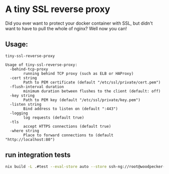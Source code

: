 A tiny SSL reverse proxy
========================

Did you ever want to protect your docker container with SSL, but
didn't want to have to pull the whole of nginx? Well now you can!

Usage:
------

```
tiny-ssl-reverse-proxy

Usage of tiny-ssl-reverse-proxy:
  -behind-tcp-proxy
    	running behind TCP proxy (such as ELB or HAProxy)
  -cert string
    	Path to PEM certificate (default "/etc/ssl/private/cert.pem")
  -flush-interval duration
    	minimum duration between flushes to the client (default: off)
  -key string
    	Path to PEM key (default "/etc/ssl/private/key.pem")
  -listen string
    	Bind address to listen on (default ":443")
  -logging
    	log requests (default true)
  -tls
    	accept HTTPS connections (default true)
  -where string
    	Place to forward connections to (default "http://localhost:80")
```


## run integration tests
```bash
nix build -L .#test --eval-store auto --store ssh-ng://root@woodpecker-5 --option system x86_64-linux --show-trace  
```        

